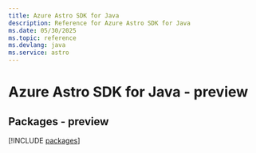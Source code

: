 ```yaml
---
title: Azure Astro SDK for Java
description: Reference for Azure Astro SDK for Java
ms.date: 05/30/2025
ms.topic: reference
ms.devlang: java
ms.service: astro
---
```

# Azure Astro SDK for Java - preview
## Packages - preview
[!INCLUDE [packages](astro-index.md)]